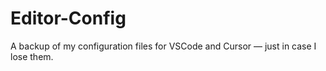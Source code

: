 # Editor-Config
A backup of my configuration files for VSCode and Cursor — just in case I lose them.
